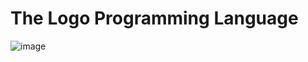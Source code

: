 # The Logo Programming Language

![image](https://github.com/alabhyajindal/logo/assets/52493077/6f3ba9ef-b97b-4a2f-97ed-f8f72d131635)
